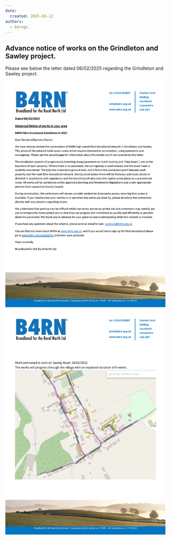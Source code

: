 ```yaml
---
date:
  created: 2025-02-12
authors:
  - b4rngs
---
```


## Advance notice of works on the Grindleton and Sawley project.

Please see below the letter dated 06/02/2025 regarding the Grindleton and Sawley project.

![image](img/Advanced%20Notice%20Letter%20GSY%20-%20Grindleton%20Village%5B2%5D_Page_1.png)
![image](img/Advanced%20Notice%20Letter%20GSY%20-%20Grindleton%20Village%5B2%5D_Page_2.png)
